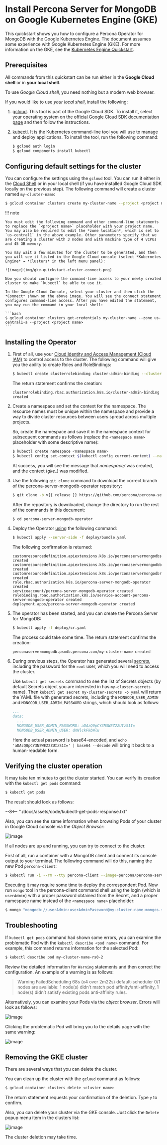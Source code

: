 # Install Percona Server for MongoDB on Google Kubernetes Engine (GKE)

This quickstart shows you how to configure a Percona Operator for MongoDB with the Google Kubernetes Engine. The document assumes some experience with Google Kubernetes Engine (GKE). For more information on the GKE, see the [Kubernetes Engine Quickstart](https://cloud.google.com/kubernetes-engine/docs/quickstart).

## Prerequisites

All commands from this quickstart can be run either in the **Google Cloud shell** or in **your local shell**.

To use *Google Cloud shell*, you need nothing but a modern web browser.

If you would like to use *your local shell*, install the following:

1. [gcloud](https://cloud.google.com/sdk/docs/quickstarts). This tool is part of the Google Cloud SDK. To install it, select your operating system on the [official Google Cloud SDK documentation page](https://cloud.google.com/sdk/docs)
    and then follow the instructions.

2. [kubectl](https://cloud.google.com/kubernetes-engine/docs/quickstart#choosing_a_shell). It is the Kubernetes command-line tool you will use to manage and deploy applications. To install the tool, run the following command:

    ```bash
    $ gcloud auth login
    $ gcloud components install kubectl
    ```

## Configuring default settings for the cluster

You can configure the settings using the `gcloud` tool. You can run it either in the [Cloud Shell](https://cloud.google.com/shell/docs/quickstart) or in your local shell (if you have installed Google Cloud SDK locally on the previous step). The following command will create a cluster named `my-cluster-name`:

```bash
$ gcloud container clusters create my-cluster-name --project <project name> --zone us-central1-a --cluster-version {{ gkerecommended }} --machine-type n1-standard-4 --num-nodes=3
```

!!! note

    You must edit the following command and other command-line statements to replace the `<project name>` placeholder with your project name. You may also be required to edit the *zone location*, which is set to `us-central1` in the above example. Other parameters specify that we are creating a cluster with 3 nodes and with machine type of 4 vCPUs and 45 GB memory.

    You may wait a few minutes for the cluster to be generated, and then you will see it listed in the Google Cloud console (select *Kubernetes Engine* → *Clusters* in the left menu panel):

    ![image](img/gke-quickstart-cluster-connect.png)

    Now you should configure the command-line access to your newly created cluster to make `kubectl` be able to use it.

    In the Google Cloud Console, select your cluster and then click the *Connect* shown on the above image. You will see the connect statement configures command-line access. After you have edited the statement, you may run the command in your local shell:

    ```bash
    $ gcloud container clusters get-credentials my-cluster-name --zone us-central1-a --project <project name>
    ```

## Installing the Operator

1. First of all, use your [Cloud Identity and Access Management (Cloud IAM)](https://cloud.google.com/iam) to control access to the cluster. The following command will give you the ability to create Roles and RoleBindings:

    ```bash
    $ kubectl create clusterrolebinding cluster-admin-binding --clusterrole cluster-admin --user $(gcloud config get-value core/account)
    ```

    The return statement confirms the creation:

    ```text
    clusterrolebinding.rbac.authorization.k8s.io/cluster-admin-binding created
    ```

2. Create a namespace and set the context for the namespace. The resource names must be unique within the namespace and provide a way to divide cluster resources between users spread across multiple projects.

    So, create the namespace and save it in the namespace context for subsequent commands as follows (replace the `<namespace name>` placeholder with some descriptive name):

    ```bash
    $ kubectl create namespace <namespace name>
    $ kubectl config set-context $(kubectl config current-context) --namespace=<namespace name>
    ```

    At success, you will see the message that *namespace/<namespace name>* was created, and the context (*gke_<project name>_<zone location>_<cluster name>*) was modified.

3. Use the following `git clone` command to download the correct branch of the percona-server-mongodb-operator repository:

    ```bash
    $ git clone -b v{{ release }} https://github.com/percona/percona-server-mongodb-operator
    ```

    After the repository is downloaded, change the directory to run the rest of the commands in this document:

    ```bash
    $ cd percona-server-mongodb-operator
    ```

4. Deploy the Operator [using](https://kubernetes.io/docs/reference/using-api/server-side-apply/) the following command:

    ```bash
    $ kubectl apply --server-side -f deploy/bundle.yaml
    ```

    The following confirmation is returned:

    ```text
    customresourcedefinition.apiextensions.k8s.io/perconaservermongodbs.psmdb.percona.com created
    customresourcedefinition.apiextensions.k8s.io/perconaservermongodbbackups.psmdb.percona.com created
    customresourcedefinition.apiextensions.k8s.io/perconaservermongodbrestores.psmdb.percona.com created
    role.rbac.authorization.k8s.io/percona-server-mongodb-operator created
    serviceaccount/percona-server-mongodb-operator created
    rolebinding.rbac.authorization.k8s.io/service-account-percona-server-mongodb-operator created
    deployment.apps/percona-server-mongodb-operator created
    ```

5. The operator has been started, and you can create the Percona Server for MongoDB:

    ```bash
    $ kubectl apply -f deploy/cr.yaml
    ```

    The process could take some time.
    The return statement confirms the creation:

    ```text
    perconaservermongodb.psmdb.percona.com/my-cluster-name created
    ```

6. During previous steps, the Operator has generated several [secrets](https://kubernetes.io/docs/concepts/configuration/secret/), including the password for the `root` user, which you will need to access the cluster.

    Use `kubectl get secrets` command to see the list of Secrets objects (by default Secrets object you are interested in has `my-cluster-secrets` name). Then `kubectl get secret my-cluster-secrets -o yaml` will return the YAML file with generated secrets, including the `MONGODB_USER_ADMIN` and `MONGODB_USER_ADMIN_PASSWORD` strings, which should look as follows:

    ```yaml
    ...
    data:
      ...
      MONGODB_USER_ADMIN_PASSWORD: aDAzQ0pCY3NSWEZ2ZUIzS1I=
      MONGODB_USER_ADMIN_USER: dXNlckFkbWlu
    ```

    Here the actual password is base64-encoded, and `echo 'aDAzQ0pCY3NSWEZ2ZUIzS1I=' | base64 --decode` will bring it back to a human-readable form.

## Verifying the cluster operation

It may take ten minutes to get the cluster started. You  can verify its creation with the `kubectl get pods` command:

```bash
$ kubectl get pods
```

The result should look as follows:

--8<-- "./docs/assets/code/kubectl-get-pods-response.txt"

Also, you can see the same information when browsing Pods of your cluster in Google Cloud console via the *Object Browser*:


![image](img/gke-quickstart-object-browser.png)

If all nodes are up and running, you can try to connect to the cluster.

First of all, run a container with a MongoDB client and connect its console output to your terminal. The following command will do this, naming the new Pod `percona-client`:

```bash
$ kubectl run -i --rm --tty percona-client --image=percona/percona-server-mongodb:{{ mongodb44recommended }} --restart=Never -- bash -il
```

Executing it may require some time to deploy the correspondent Pod. Now run `mongo` tool in the percona-client command shell using the login (which is `userAdmin`) with a proper password obtained from the Secret, and a proper namespace name instead of the `<namespace name>` placeholder:

```bash
$ mongo "mongodb://userAdmin:userAdminPassword@my-cluster-name-mongos.<namespace name>.svc.cluster.local/admin?ssl=false"
```

## Troubleshooting

If `kubectl get pods` command had shown some errors, you can examine the problematic Pod with the `kubectl describe <pod name>` command.  For example, this command returns information for the selected Pod:

```bash
$ kubectl describe pod my-cluster-name-rs0-2
```

Review the detailed information for `Warning` statements and then correct the configuration. An example of a warning is as follows:

> Warning  FailedScheduling  68s (x4 over 2m22s)  default-scheduler  0/1 nodes are available: 1 node(s) didn’t match pod affinity/anti-affinity, 1 node(s) didn’t satisfy existing pods anti-affinity rules.

Alternatively, you can examine your Pods via the *object browser*. Errors will look as follows:

![image](img/gke-quickstart-object-browser-error.png)

Clicking the problematic Pod will bring you to the details page with the same warning:

![image](img/gke-quickstart-object-browser-details.png)

## Removing the GKE cluster

There are several ways that you can delete the cluster.

You can clean up the cluster with the `gcloud` command as follows:

```bash
$ gcloud container clusters delete <cluster name>
```

The return statement requests your confirmation of the deletion. Type `y` to confirm.

Also, you can delete your cluster via the GKE console. Just click the `Delete` popup menu item in the clusters list:

![image](img/gke-quickstart-cluster-connect.png)

The cluster deletion may take time.
